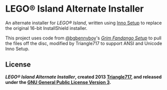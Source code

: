 LEGO:registered: Island Alternate Installer
=============================================

An alternate installer for _LEGO® Island_, written using [Inno Setup](http://www.jrsoftware.org/isinfo.php) 
to replace the original 16-bit InstallShield installer.

This project uses code from [@bgbennyboy](https://github.com/bgbennyboy)'s [*Grim Fandango Setup*](https://github.com/bgbennyboy/Grim-Fandango-Setup-and-Launcher)
to pull the files off the disc, modified by Triangle717 to support ANSI and Unicode Inno Setup.

License
-------
***LEGO® Island Alternate Installer*, created 2013 [Triangle717](http://Triangle717.WordPress.com), and released under the [GNU General Public License Version 3](http://www.gnu.org/licenses/gpl-3.0-standalone.html).**